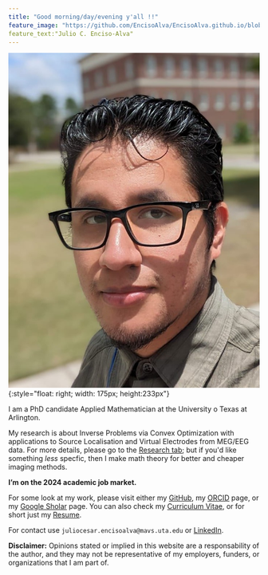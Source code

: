 ```yaml
---
title: "Good morning/day/evening y'all !!"
feature_image: "https://github.com/EncisoAlva/EncisoAlva.github.io/blob/main/img/banner_TB.jpg?raw=true"
feature_text:"Julio C. Enciso-Alva"
---
```


![Profile Picture](https://github.com/EncisoAlva/EncisoAlva.github.io/blob/main/img/profile1.jpg?raw=true){:style="float: right; width: 175px; height:233px"}

I am a PhD candidate Applied Mathematician at the University o Texas at Arlington.

My research is about Inverse Problems via Convex Optimization with applications to Source Localisation and Virtual Electrodes from MEG/EEG data. 
For  more details, please go to the [Research tab](research.md); but
if you'd like something _less_ specfic, then I make math theory for better and cheaper imaging methods.

**I’m on the 2024 academic job market.**

For some look at my work, please visit either my [GitHub](https://github.com/EncisoAlva), my [ORCID](https://orcid.org/0000-0002-8315-6849) page, or my [Google Sholar](https://scholar.google.com/citations?hl=en&user=qqw6kegAAAAJ) page.
You can also check my [Curriculum Vitae](/files/EncisoAlva_CV.pdf?raw=true), or for short just my [Resume](/files/EncisoAlva_resume.pdf?raw=true).

For contact use `juliocesar.encisoalva@mavs.uta.edu` or [LinkedIn](https://www.linkedin.com/in/julio-enciso-alva/).

**Disclaimer:** Opinions stated or implied in this website are a responsability of the author, and they may not be representative of my employers, funders, or organizations that I am part of.